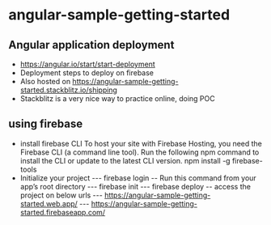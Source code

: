 # angular-sample-getting-started
## Angular application deployment 
  - https://angular.io/start/start-deployment
  - Deployment steps to deploy on firebase
  - Also hosted on https://angular-sample-getting-started.stackblitz.io/shipping
  - Stackblitz is a very nice way to practice online, doing POC
  
## using firebase
  - install firebase CLI
    To host your site with Firebase Hosting, you need the Firebase CLI (a command line tool).
    Run the following npm command to install the CLI or update to the latest CLI version.
        npm install -g firebase-tools
  - Initialize your project
        --- firebase login
    -- Run this command from your app’s root directory
        --- firebase init
        --- firebase deploy
    -- access the project on below urls
        --- https://angular-sample-getting-started.web.app/
        --- https://angular-sample-getting-started.firebaseapp.com/
  
